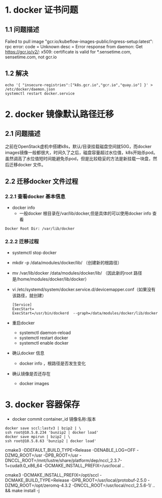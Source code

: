 # 1. docker 证书问题

## 1.1 问题描述
Failed to pull image "gcr.io/kubeflow-images-public/ingress-setup:latest": rpc error: code = Unknown desc = Error response from daemon: Get https://gcr.io/v2/: x509: certificate is valid for *.sensetime.com, sensetime.com, not gcr.io

## 1.2 解决
```
echo '{ "insecure-registries":["k8s.gcr.io","gcr.io","quay.io"] }' > /etc/docker/daemon.json
systemctl restart docker.service
```

# 2. docker 镜像默认路径迁移
## 2.1 问题描述
之前在OpenStack虚机中搭建k8s，默认/目录挂载磁盘空间就50G，而docker images镜像一般都很大，时间久了之后，磁盘容量超过水位值，k8s开始杀pod。
虽然调高了水位值短时间能避免杀pod，但是比较稳妥的方法是新挂载一块盘，然后迁移docker 文件。

## 2.2 迁移docker 文件过程
### 2.2.1 查看docker 基本信息
* docker info
    * 一般docker 根目录在/var/lib/docker,但是具体的可以使用docker info 查看
```
Docker Root Dir: /var/lib/docker
```

### 2.2.2  迁移过程
* systemctl stop docker
* mkdir -p /data/modules/docker/lib/ （创建新的根路径）
* mv /var/lib/docker /data/modules/docker/lib/ （因此新的root 路径是/home/modules/docker/lib/docker）
* vi /etc/systemd/system/docker.service.d/devicemapper.conf（如果没有该路径，就创建）
    ```
    [Service]
    ExecStart=
    ExecStart=/usr/bin/dockerd  --graph=/data/modules/docker/lib/docker
    ```

* 重启docker
    * systemctl daemon-reload
    * systemctl restart docker
    * systemctl enable docker
* 确认docker 信息
    * docker info ，根路径是否发生变化
* 确认镜像是否还存在
    * docker images


# 3. docker 容器保存
* docker commit container_id 镜像名称:版本

```
docker save sccl:lastv3 | bzip2 | \
ssh root@10.5.8.234 'bunzip2 | docker load'
docker save mpirun | bzip2 | \
ssh root@10.5.8.63 'bunzip2 | docker load'
```


cmake3 -DDEFAULT_BUILD_TYPE=Release -DENABLE_LOG=OFF -DZMQ_ROOT=/usr -DPB_ROOT=/usr -DNCCL_ROOT=/mnt/lustre/share/platform/dep/nccl_2.3.7-1+cuda9.0_x86_64   -DCMAKE_INSTALL_PREFIX=/usr/local ..


cmake3 -DCMAKE_INSTALL_PREFIX=/opt/sccl -DCMAKE_BUILD_TYPE=Release -DPB_ROOT=/usr/local/protobuf-2.5.0 -DZMQ_ROOT=/opt/zeromq-4.3.2 -DNCCL_ROOT=/usr/local/nccl_2.5.6-1/ .. \
&& make install -j